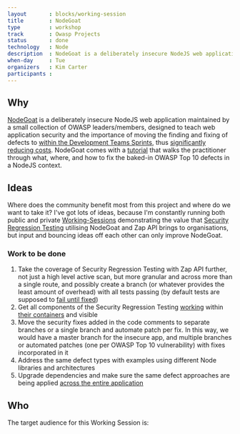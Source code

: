 ```yaml
---
layout       : blocks/working-session
title        : NodeGoat
type         : workshop
track        : Owasp Projects
status       : done
technology   : Node
description  : NodeGoat is a deliberately insecure NodeJS web application maintained by a small collection of OWASP leaders/members, designed to teach web application security and the importance of moving the finding and fixing of defects to within the Development Teams Sprints.
when-day     : Tue
organizers   : Kim Carter
participants :
---
```


## Why

[NodeGoat](https://github.com/OWASP/NodeGoat) is a deliberately insecure NodeJS web application maintained by a small collection of OWASP leaders/members, designed to teach web application security and the importance of moving the finding and fixing of defects to [within the Development Teams Sprints](https://leanpub.com/holistic-infosec-for-web-developers/read#leanpub-auto-security-focussed-tdd), thus [significantly reducing costs](https://leanpub.com/holistic-infosec-for-web-developers/read#leanpub-auto-cheapest-place-to-deal-with-defects). NodeGoat comes with a [tutorial](https://nodegoat.herokuapp.com/tutorial) that walks the practitioner through what, where, and how to fix the baked-in OWASP Top 10 defects in a NodeJS context.

## Ideas

Where does the community benefit most from this project and where do we want to take it? I've got lots of ideas, because I'm constantly running both public and private [Working-Sessions](https://blog.binarymist.net/presentations-publications/) demonstrating the value that [Security Regression Testing](https://github.com/binarymist/NodeGoat/wiki/Security-Regression-Testing-with-Zap-API) utilising NodeGoat and Zap API brings to organisations, but input and bouncing ideas off each other can only improve NodeGoat.

### Work to be done

1. Take the coverage of Security Regression Testing with Zap API further, not just a high level active scan, but more granular and across more than a single route, and possibly create a branch (or whatever provides the least amount of overhead) with all tests passing (by default tests are supposed to [fail until fixed](https://youtu.be/DrwXUOJWMoo))
2. Get all components of the Security Regression Testing [working](https://github.com/OWASP/NodeGoat/issues/60) within [their containers](https://github.com/OWASP/NodeGoat/issues/60) and visible
3. Move the security fixes added in the code comments to separate branches or a single branch and automate patch per fix. In this way, we would have a master branch for the insecure app, and multiple branches or automated patches (one per OWASP Top 10 vulnerability) with fixes incorporated in it
4. Address the same defect types with examples using different Node libraries and architectures
5. Upgrade dependencies and make sure the same defect approaches are being applied [across the entire application](https://github.com/OWASP/NodeGoat/issues/82)

## Who

The target audience for this Working Session is:




